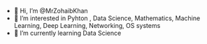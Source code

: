 - 👋 Hi, I’m @MrZohaibKhan
- 👀 I’m interested in Pyhton , Data Science, Mathematics, Machine Learning, Deep Learning, Networking, OS systems
- 🌱 I’m currently learning Data Science

<!---
mzohaibkhan1/mzohaibkhan1 is a ✨ special ✨ repository because its `README.md` (this file) appears on your GitHub profile.
You can click the Preview link to take a look at your changes.
--->
